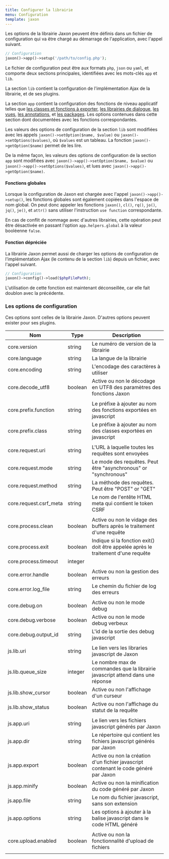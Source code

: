 ```yaml
---
title: Configurer la librairie
menu: Configuration
template: jaxon
---
```


Les options de la librairie Jaxon peuvent être définis dans un fichier de configuration qui va être chargé au démarrage de l'application, avec l'appel suivant.

```php
// Configuration
jaxon()->app()->setup('/path/to/config.php');
```

Le fichier de configuration peut être aux formats `php`, `json` ou `yaml`, et comporte deux sections principales, identifiées avec les mots-clés `app` et `lib`.

La section `lib` contient la configuration de l'implémentation Ajax de la librairie, et de ses plugins.

La section `app` contient la configuration des fonctions de niveau applicatif telles que [les classes et fonctions à exporter](../../registrations/namespaces.html), [les librairies de dialogue](../../features/dialogs.html), [les vues](../../features/views.html), [les annotations](../../features/annotations.html), et [les packages](../../features/packages.html).
Les options contenues dans cette section dont documentées avec les fonctions correspondantes.

Les valeurs des options de configuration de la section `lib` sont modifiées avec les appels `jaxon()->setOption($name, $value)` ou `jaxon()->setOptions($values)`, où `$values` est un tableau.
La fonction `jaxon()->getOption($name)` permet de les lire.

De la même façon, les valeurs des options de configuration de la section `app` sont modifiées avec `jaxon()->app()->setOption($name, $value)` ou `jaxon()->app()->setOptions($values)`, et lues avec `jaxon()->app()->getOption($name)`.

#### Fonctions globales

Lorsque la configuration de Jaxon est chargée avec l'appel `jaxon()->app()->setup()`, les fonctions globales sont également copiées dans l'espace de nom global.
On peut donc appeler les fonctions `jaxon()`, `cl()`, `rq()`, `jo()`, `jq()`, `je()`, et `attr()` sans utiliser l'instruction `use function` correspondante.

En cas de conflit de nommage avec d'autres librairies, cette opération peut être désactivée en passant l'option `app.helpers.global` à la valeur booléenne `false`.

#### Fonction dépréciée

La librairie Jaxon permet aussi de charger les options de configuration de l'implémentation Ajax (le contenu de la section `lib`) depuis un fichier, avec l'appel suivant.

```php
// Configuration
jaxon()->config()->load($phpFilePath);
```

L'utilisation de cette fonction est maintenant déconseillée, car elle fait doublon avec la précédente.

### Les options de configuration

Ces options sont celles de la librairie Jaxon. D'autres options peuvent exister pour ses plugins.

| Nom | Type | Description |
|-----|------|-------------|
| core.version                  | string  | Le numéro de version de la librairie |
| core.language                 | string  | La langue de la librairie |
| core.encoding                 | string  | L'encodage des caractères à utiliser |
| core.decode_utf8              | boolean | Active ou non le décodage en UTF8 des paramètres des fonctions Jaxon |
| | | |
| core.prefix.function          | string  | Le préfixe à ajouter au nom des fonctions exportées en javascript |
| core.prefix.class             | string  | Le préfixe à ajouter au nom des classes exportées en javascript |
| | | |
| core.request.uri              | string  | L'URL à laquelle toutes les requêtes sont envoyées |
| core.request.mode             | string  | Le mode des requêtes. Peut être "asynchronous" or "synchronous" |
| core.request.method           | string  | La méthode des requêtes. Peut être "POST" or "GET" |
| core.request.csrf_meta        | string  | Le nom de l'entête HTML meta qui contient le token CSRF |
| | | |
| core.process.clean            | boolean | Active ou non le vidage des buffers après le traitement d'une requête |
| core.process.exit             | boolean | Indique si la fonction exit() doit être appelée après le traitement d'une requête |
| core.process.timeout          | integer |  |
| | | |
| core.error.handle             | boolean | Active ou non la gestion des erreurs |
| core.error.log_file           | string  | Le chemin du fichier de log des erreurs |
| | | |
| core.debug.on                 | boolean | Active ou non le mode debug |
| core.debug.verbose            | boolean | Active ou non le mode debug verbeux |
| core.debug.output_id          | string  | L'id de la sortie des debug javascript |
| | | |
| js.lib.uri                    | string  | Le lien vers les libraries javascript de Jaxon |
| js.lib.queue_size             | integer | Le nombre max de commandes que la librairie javascript attend dans une réponse |
| js.lib.show_cursor            | boolean | Active ou non l'affichage d'un curseur |
| js.lib.show_status            | boolean | Active ou non l'affichage du statut de la requête |
| | | |
| js.app.uri                    | string  | Le lien vers les fichiers javascript générés par Jaxon |
| js.app.dir                    | string  | Le répertoire qui contient les fichiers javascript générés par Jaxon |
| js.app.export                 | boolean | Active ou non la création d'un fichier javascript contenant le code généré par Jaxon |
| js.app.minify                 | boolean | Active ou non la minification du code généré par Jaxon |
| js.app.file                   | string  | Le nom du fichier javascript, sans son extension |
| js.app.options                | string  | Les options à ajouter à la balise javascript dans le code HTML généré |
| | | |
| core.upload.enabled           | boolean | Active ou non la fonctionnalité d'upload de fichiers |
| | | |
